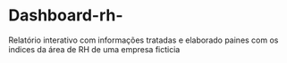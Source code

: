 # Dashboard-rh-
Relatório interativo com informações tratadas e elaborado paines com os indices da área de RH de uma empresa ficticia

